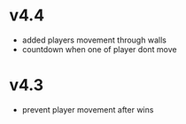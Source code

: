 # v4.4
- added players movement through walls
- countdown when one of player dont move

# v4.3
- prevent player movement after wins
